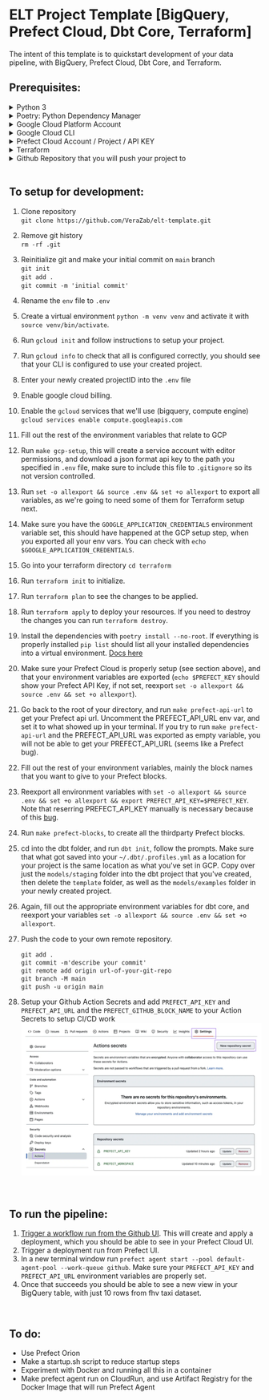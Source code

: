 # ELT Project Template [BigQuery, Prefect Cloud, Dbt Core, Terraform]

The intent of this template is to quickstart development of your data pipeline, with BigQuery, Prefect Cloud, Dbt Core, and Terraform.

## Prerequisites:

<details>
<summary>Python 3</summary>

This project was tested with Python 3.11. Use a [Python version manager](https://realpython.com/intro-to-pyenv/) and a [virtual environment](https://realpython.com/python-virtual-environments-a-primer/) to install your dependencies.

</details>

<details>
<summary>Poetry: Python Dependency Manager </summary>

To install Poetry you can view the [installation instructions here](https://python-poetry.org/docs).

</details>

<details>
<summary>Google Cloud Platform Account</summary>

Sign up for a free test account [here](https://cloud.google.com/free/), and enable billing.

</details>

<details>
<summary>Google Cloud CLI</summary>

Installation instruction for `gcloud` [here](https://cloud.google.com/sdk/docs/install-sdk).

</details>

<details>
<summary>Prefect Cloud Account / Project / API KEY</summary>

1. [Sign up and login to Prefect Cloud](https://app.prefect.cloud/auth/login).
1. Create a workspace
   ![creating a new workspace](/utilities/images/prefect-cloud-create-workspace.png).
1. Create an API key for your cloud account by going to the menu at the bottom of the screen and clicking on your profile name, then clicking on API KEYS
   ![go to API KEYS](/utilities/images/api-settings.png) ![create a new API KEY](/utilities/images/create-api-keys.png)
1. Copy paste your API KEY into your .env file, it will only be shown to you once.
1. Fill in the environment variable corresponding to your workspace [the format will be <yourAccountName/yourWorkspaceName>].

</details>

<details>
<summary>Terraform</summary>

You can view the [installation instructions for Terraform here](https://developer.hashicorp.com/terraform/downloads?ajs_aid=f70c2019-1bdc-45f4-85aa-cdd585d465b4&product_intent=terraform)

</details>

<details>
<summary>Github Repository that you will push your project to</summary>

Creation steps for a [remote github repository here](https://docs.github.com/en/get-started/quickstart/create-a-repo).

</details>

</br>

## To setup for development:

1. Clone repository </br>
   `git clone https://github.com/VeraZab/elt-template.git`
1. Remove git history </br>
   `rm -rf .git`
1. Reinitialize git and make your initial commit on `main` branch </br>
   `git init`</br>
   `git add .` </br>
   `git commit -m 'initial commit'` </br>
1. Rename the `env` file to `.env`
1. Create a virtual environment `python -m venv venv` and activate it with `source venv/bin/activate`.
1. Run `gcloud init` and follow instructions to setup your project. </br>
1. Run `gcloud info` to check that all is configured correctly, you should see that your CLI is configured to use your created project.
1. Enter your newly created projectID into the `.env` file
1. Enable google cloud billing.
1. Enable the `gcloud` services that we'll use (bigquery, compute engine) `gcloud services enable compute.googleapis.com`
1. Fill out the rest of the environment variables that relate to GCP
1. Run `make gcp-setup`, this will create a service account with editor permissions, and download a json format api key to the path you specified in `.env` file,
   make sure to include this file to `.gitignore` so its not version controlled.
1. Run `set -o allexport && source .env && set +o allexport` to export all variables, as we're going to need some of them for Terraform setup next.
1. Make sure you have the `GOOGLE_APPLICATION_CREDENTIALS` environment variable set, this should have happened at the GCP setup step, when you exported all your env vars. You can check with `echo $GOOGLE_APPLICATION_CREDENTIALS`.
1. Go into your terraform directory `cd terraform`
1. Run `terraform init` to initialize.
1. Run `terraform plan` to see the changes to be applied.
1. Run `terraform apply` to deploy your resources. If you need to destroy the changes you can run `terraform destroy`.
1. Install the dependencies with `poetry install --no-root`. If everything is properly installed `pip list` should list all your installed dependencies into a virtual environment. [Docs here](https://python-poetry.org/docs/basic-usage/#activating-the-virtual-environment)
1. Make sure your Prefect Cloud is properly setup (see section above), and that your environment variables are exported (`echo $PREFECT_KEY` should show your Prefect API Key, if not set, reexport `set -o allexport && source .env && set +o allexport`).
1. Go back to the root of your directory, and run `make prefect-api-url` to get your Prefect api url. Uncomment the PREFECT_API_URL env var, and set it to what showed up in your terminal. If you try to run `make prefect-api-url` and the PREFECT_API_URL was exported as empty variable, you will not be able to get your PREFECT_API_URL (seems like a Prefect bug).
1. Fill out the rest of your environment variables, mainly the block names that you want to give to your Prefect blocks.
1. Reexport all environment variables with `set -o allexport && source .env && set +o allexport && export PREFECT_API_KEY=$PREFECT_KEY`. Note that reserring PREFECT_API_KEY manually is necessary because of this [bug](https://github.com/PrefectHQ/prefect/issues/7797).
1. Run `make prefect-blocks`, to create all the thirdparty Prefect blocks.
1. cd into the dbt folder, and run `dbt init`, follow the prompts. Make sure that what got saved into your `~/.dbt/.profiles.yml` as a location for your project is the same location as what you've set in GCP. Copy over just the `models/staging` folder into the dbt project that you've created, then delete the `template` folder, as well as the `models/examples` folder in your newly created project.
1. Again, fill out the appropriate environment variables for dbt core, and reexport your variables `set -o allexport && source .env && set +o allexport`.
1. Push the code to your own remote repository.</br>

   ```
   git add .
   git commit -m'describe your commit'
   git remote add origin url-of-your-git-repo
   git branch -M main
   git push -u origin main
   ```

1. Setup your Github Action Secrets and add `PREFECT_API_KEY` and `PREFECT_API_URL` and the `PREFECT_GITHUB_BLOCK_NAME` to your Action Secrets to setup CI/CD work</br>
![github action secrets](/utilities/images/github-action-secrets.png)
</details>

</br>

## To run the pipeline:

1. [Trigger a workflow run from the Github UI](https://levelup.gitconnected.com/how-to-manually-trigger-a-github-actions-workflow-4712542f1960). This will create and apply a deployment, which you should be able to see in your Prefect Cloud UI.
1. Trigger a deployment run from Prefect UI.
1. In a new terminal window run `prefect agent start --pool default-agent-pool --work-queue github`. Make sure your `PREFECT_API_KEY` and `PREFECT_API_URL` environment variables are properly set.
1. Once that succeeds you should be able to see a new view in your BigQuery table, with just 10 rows from fhv taxi dataset.

</br>

## To do:

- Use Prefect Orion
- Make a startup.sh script to reduce startup steps
- Experiment with Docker and running all this in a container
- Make prefect agent run on CloudRun, and use Artifact Registry for the Docker Image that will run Prefect Agent
